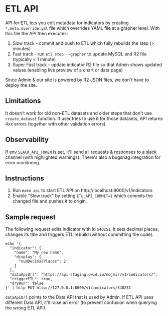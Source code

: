 # ETL API

API for ETL lets you edit metadata for indicators by creating `*.meta.override.yml` file which overrides
YAML file at a grapher level. With this file the API then executes:

1. Slow track - commit and push to ETL which fully rebuilds the step (> minutes)
2. Fast track - run `etl step --grapher` to update MySQL and R2 file (typically < 1 minute)
2. Super Fast track - update indicator R2 file so that Admin shows updated values (enabling live preview of a chart or data page)

Since Admin & our site is powered by R2 JSON files, we don't have to deploy the site.

## Limitations

It doesn't work for old non-ETL datasets and older steps that don't use `create_dataset` function. If user tries to use it for those datasets, API returns 4xx errors (together with other validation errors).

## Observability

If env `SLACK_API_TOKEN` is set, it'll send all requests & responses to a slack channel (with highlighted warnings). There's also a bugsnag integration for error monitoring.

## Instructions

1. Run `make api` to start ETL API on http://localhost:8000/v1/indicators
2. Enable "Slow track" by setting `ETL_API_COMMIT=1` which commits the changed file and pushes it to origin.

## Sample request

The following request edits indicator with id `540251`. It sets decimal places, changes its title and
triggers ETL rebuild (without committing the code).

```
echo '{
  "indicator": {
    "name": "My new name",
    "display": {
      "numDecimalPlaces": 2
    }
  },
  "dataApiUrl": "https://api-staging.owid.io/mojmir/v1/indicators/",
  "triggerETL": true,
  "dryRun": false
}' | http PUT http://127.0.0.1:8000/v1/indicators/540251

```

`dataApiUrl` points to the Data API that is used by Admin. If ETL API uses different Data API, it'll
raise an error (to prevent confusion when querying the wrong ETL API).
